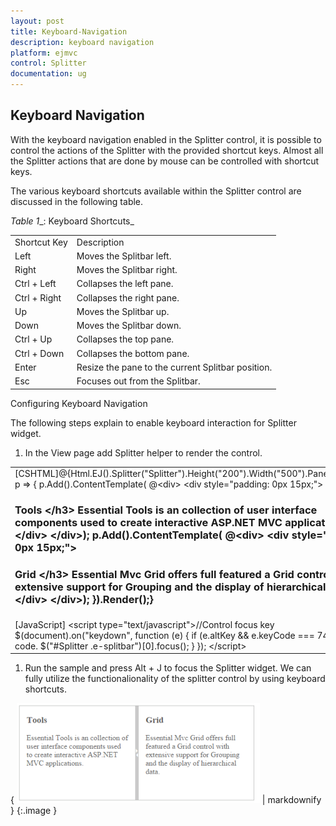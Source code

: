 ```yaml
---
layout: post
title: Keyboard-Navigation
description: keyboard navigation
platform: ejmvc
control: Splitter
documentation: ug
---
```


## Keyboard Navigation

With the keyboard navigation enabled in the Splitter control, it is possible to control the actions of the Splitter with the provided shortcut keys. Almost all the Splitter actions that are done by mouse can be controlled with shortcut keys.

The various keyboard shortcuts available within the Splitter control are discussed in the following table.

_Table_ _1__: Keyboard Shortcuts_

<table>
<tr>
<td>
Shortcut Key</td><td>
Description</td></tr>
<tr>
<td>
Left</td><td>
Moves the Splitbar left. </td></tr>
<tr>
<td>
Right</td><td>
Moves the Splitbar right. </td></tr>
<tr>
<td>
Ctrl + Left</td><td>
Collapses the left pane.</td></tr>
<tr>
<td>
Ctrl + Right</td><td>
Collapses the right pane.</td></tr>
<tr>
<td>
Up</td><td>
Moves the Splitbar up.</td></tr>
<tr>
<td>
Down</td><td>
Moves the Splitbar down.</td></tr>
<tr>
<td>
Ctrl + Up</td><td>
Collapses the top pane.</td></tr>
<tr>
<td>
Ctrl + Down</td><td>
Collapses the bottom pane.</td></tr>
<tr>
<td>
Enter</td><td>
Resize the pane to the current Splitbar position.</td></tr>
<tr>
<td>
Esc</td><td>
Focuses out from the Splitbar.</td></tr>
</table>
Configuring Keyboard Navigation

The following steps explain to enable keyboard interaction for Splitter widget.

1. In the View page add Splitter helper to render the control. 



<table>
<tr>
<td>
[CSHTML]@{Html.EJ().Splitter("Splitter").Height("200").Width("500").PaneProperties(    p =>    {        p.Add().ContentTemplate(            @&lt;div&gt;                 &lt;div style="padding: 0px 15px;"&gt;                     <h3 class="h3">Tools &lt;/h3&gt;                     Essential Tools is an collection of user interface components used to create interactive                     ASP.NET MVC applications.                 &lt;/div&gt;            &lt;/div&gt;);        p.Add().ContentTemplate(            @&lt;div&gt;                 &lt;div style="padding: 0px 15px;"&gt;                     <h3 class="h3">Grid &lt;/h3&gt;                     Essential Mvc Grid offers full featured a Grid control with extensive support for                     Grouping and the display of hierarchical data.                 &lt;/div&gt;            &lt;/div&gt;);    }).Render();}</td></tr>
<tr>
<td>
[JavaScript]    &lt;script type="text/javascript"&gt;//Control focus key        $(document).on("keydown", function (e) {            if (e.altKey && e.keyCode === 74) { // j- key code.                $("#Splitter .e-splitbar")[0].focus();            }        });    &lt;/script&gt;</td></tr>
</table>






1. Run the sample and press Alt + J to focus the Splitter widget. We can fully utilize the functionalionality of the splitter control by using keyboard shortcuts.



{ ![](Keyboard-Navigation_images/Keyboard-Navigation_img1.png) | markdownify }
{:.image }


